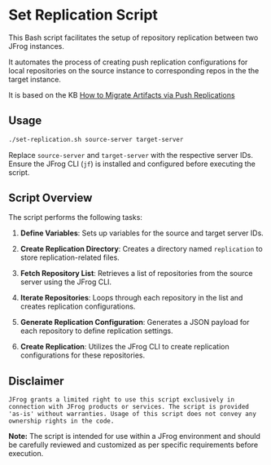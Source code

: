 # Set Replication Script

This Bash script facilitates the setup of repository replication between two JFrog instances. 

It automates the process of creating push replication configurations for local repositories on the source instance  to corresponding repos in the the target instance.

It is based on the KB [How to Migrate Artifacts via Push Replications](https://jfrog.com/help/r/how-to-push-replicate-everything-from-one-artifactory-to-another-using-the-jfrog-cli)

## Usage

```bash
./set-replication.sh source-server target-server
```

Replace `source-server` and `target-server` with the respective server IDs. Ensure the JFrog CLI (`jf`) is installed and configured before executing the script.

## Script Overview

The script performs the following tasks:

1. **Define Variables**: Sets up variables for the source and target server IDs.

2. **Create Replication Directory**: Creates a directory named `replication` to store replication-related files.

3. **Fetch Repository List**: Retrieves a list of repositories from the source server using the JFrog CLI.

4. **Iterate Repositories**: Loops through each repository in the list and creates replication configurations.

5. **Generate Replication Configuration**: Generates a JSON payload for each repository to define replication settings.

6. **Create Replication**: Utilizes the JFrog CLI to create replication configurations for these repositories.

## Disclaimer

```plaintext
JFrog grants a limited right to use this script exclusively in connection with JFrog products or services. The script is provided 'as-is' without warranties. Usage of this script does not convey any ownership rights in the code.
```

**Note:** The script is intended for use within a JFrog environment and should be carefully reviewed and customized as per specific requirements before execution.